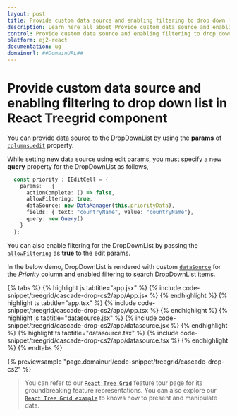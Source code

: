 ```yaml
---
layout: post
title: Provide custom data source and enabling filtering to drop down list in React Treegrid component | Syncfusion
description: Learn here all about Provide custom data source and enabling filtering to drop down list in Syncfusion React TreeGrid component and more.
control: Provide custom data source and enabling filtering to drop down list 
platform: ej2-react
documentation: ug
domainurl: ##DomainURL##
---
```


# Provide custom data source and enabling filtering to drop down list in React Treegrid component

You can provide data source to the DropDownList by using the **params** of [`columns.edit`](https://ej2.syncfusion.com/react/documentation/api/treegrid/column/#edit) property.

While setting new data source using edit params, you must specify a new **query** property for the DropDownList as follows,

```ts
  const priority : IEditCell = {
    params:   {
      actionComplete: () => false,
      allowFiltering: true,
      dataSource: new DataManager(this.priorityData),
      fields: { text: "countryName", value: "countryName"},
      query: new Query()
    }
  };
```

You can also enable filtering for the DropDownList by passing the [`allowFiltering`](https://ej2.syncfusion.com/react/documentation/api/drop-down-list/#allowfiltering) as **true** to the edit params.

In the below demo, DropDownList is rendered with custom [`dataSource`](https://ej2.syncfusion.com/react/documentation/api/drop-down-list/#datasource) for the *Priority* column and enabled filtering to search DropDownList items.

{% tabs %}
{% highlight js tabtitle="app.jsx" %}
{% include code-snippet/treegrid/cascade-drop-cs2/app/App.jsx %}
{% endhighlight %}
{% highlight ts tabtitle="app.tsx" %}
{% include code-snippet/treegrid/cascade-drop-cs2/app/App.tsx %}
{% endhighlight %}
{% highlight js tabtitle="datasource.jsx" %}
{% include code-snippet/treegrid/cascade-drop-cs2/app/datasource.jsx %}
{% endhighlight %}
{% highlight ts tabtitle="datasource.tsx" %}
{% include code-snippet/treegrid/cascade-drop-cs2/app/datasource.tsx %}
{% endhighlight %}
{% endtabs %}

 {% previewsample "page.domainurl/code-snippet/treegrid/cascade-drop-cs2" %}

> You can refer to our [`React Tree Grid`](https://www.syncfusion.com/react-ui-components/react-tree-grid) feature tour page for its groundbreaking feature representations. You can also explore our [`React Tree Grid example`](https://ej2.syncfusion.com/react/demos/#/material/treegrid/treegrid-overview) to knows how to present and manipulate data.